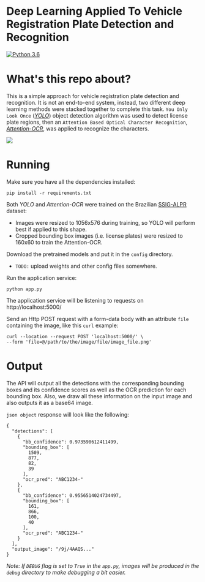 # Deep Learning Applied To Vehicle Registration Plate Detection and Recognition

[![Python 3.6](https://img.shields.io/badge/python-3.6-blue.svg)](https://www.python.org/downloads/release/python-360/)

# What's this repo about?

This is a simple approach for vehicle registration plate detection and recognition. It is not an end-to-end system, instead, two different deep learning methods were stacked together to complete this task. `You Only Look Once` ([*YOLO*](https://github.com/AlexeyAB/darknet)) object detection algorithm was used to detect license plate regions, then an `Attention Based Optical Character Recognition`, [*Attention-OCR*](https://github.com/wptoux/attention-ocr), was applied to recognize the characters.

![](docs/example.gif)

# Running

Make sure you have all the dependencies installed:

````
pip install -r requirements.txt
````

Both *YOLO* and *Attention-OCR* were trained on the Brazilian [SSIG-ALPR](http://smartsenselab.dcc.ufmg.br/en/dataset/banco-de-dados-sense-alpr/) dataset:

* Images were resized to 1056x576 during training, so YOLO will perform best if applied to this shape.
* Cropped bounding box images (i.e. license plates) were resized to 160x60 to train the Attention-OCR.

Download the pretrained models and put it in the `config` directory. 

* `TODO:` upload weights and other config files somewhere.

Run the application service:
````
python app.py
````

The application service will be listening to requests on http://localhost:5000/

Send an Http POST request with a form-data body with an attribute `file` containing the image, like this `curl` example:

````
curl --location --request POST 'localhost:5000/' \
--form 'file=@/path/to/the/image/file/image_file.png'
````

# Output

The API will output all the detections with the corresponding bounding boxes and its confidence scores as well as the OCR prediction for each bounding box. Also, we draw all these information on the input image and also outputs it as a base64 image.

`json object` response will look like the following:

````
{
  "detections": [
    {
      "bb_confidence": 0.973590612411499,
      "bounding_box": [
        1509,
        877,
        82,
        39
      ],
      "ocr_pred": "ABC1234-"
    },
    {
      "bb_confidence": 0.9556514024734497,
      "bounding_box": [
        161,
        866,
        100,
        40
      ],
      "ocr_pred": "ABC1234-"
    }
  ],
  "output_image": "/9j/4AAQS..."
}
````

*Note: If `DEBUG` flag is set to `True` in the `app.py`, images will be produced in the `debug` directory to make debugging a bit easier.*
